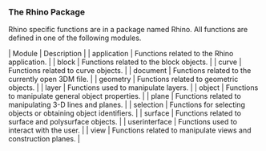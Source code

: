 ### The Rhino Package

Rhino specific functions are in a package named Rhino. All functions are defined in one of the following modules.  
 
| Module | Description |
| application | Functions related to the Rhino application. |
| block | Functions related to the block objects. |
| curve | Functions related to curve objects. |
| document | Functions related to the currently open 3DM file. |
| geometry | Functions related to geometric objects. |
| layer | Functions used to manipulate layers. |
| object | Functions to manipulate general object properties. |
| plane | Functions related to manipulating 3-D lines and planes. |
| selection | Functions for selecting objects or obtaining object identifiers. |
| surface | Functions related to surface and polysurface objects. |
| userinterface | Functions used to interact with the user. |
| view | Functions related to manipulate views and construction planes. |
